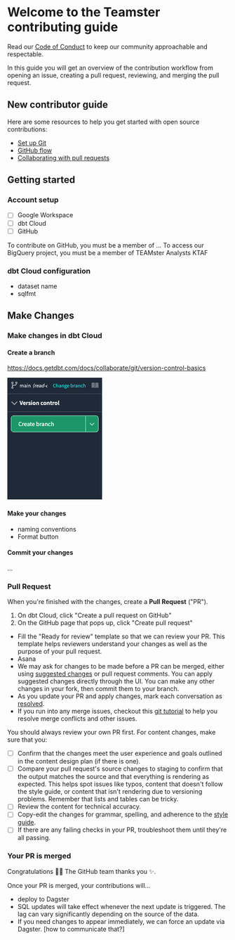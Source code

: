 # Welcome to the Teamster contributing guide

Read our [Code of Conduct](CODE_OF_CONDUCT.md) to keep our community approachable and respectable.

In this guide you will get an overview of the contribution workflow from opening an issue, creating
a pull request, reviewing, and merging the pull request.

## New contributor guide

Here are some resources to help you get started with open source contributions:

- [Set up Git](https://docs.github.com/en/get-started/quickstart/set-up-git)
- [GitHub flow](https://docs.github.com/en/get-started/quickstart/github-flow)
- [Collaborating with pull requests](https://docs.github.com/en/github/collaborating-with-pull-requests)

## Getting started

### Account setup

- [ ] Google Workspace
- [ ] dbt Cloud
- [ ] GitHub

To contribute on GitHub, you must be a member of ... To access our BigQuery project, you must be a
member of TEAMster Analysts KTAF

### dbt Cloud configuration

- dataset name
- sqlfmt

## Make Changes

### Make changes in dbt Cloud

#### Create a branch

https://docs.getdbt.com/docs/collaborate/git/version-control-basics

![Alt text](../images/dbt-cloud/version-control.png)

#### Make your changes

- naming conventions
- Format button

#### Commit your changes

...

### Pull Request

When you're finished with the changes, create a **Pull Request** ("PR").

1. On dbt Cloud, click "Create a pull request on GitHub"
2. On the GitHub page that pops up, click "Create pull request"

- Fill the "Ready for review" template so that we can review your PR. This template helps reviewers
  understand your changes as well as the purpose of your pull request.
- Asana
- We may ask for changes to be made before a PR can be merged, either using
  [suggested changes](https://docs.github.com/en/github/collaborating-with-issues-and-pull-requests/incorporating-feedback-in-your-pull-request)
  or pull request comments. You can apply suggested changes directly through the UI. You can make
  any other changes in your fork, then commit them to your branch.
- As you update your PR and apply changes, mark each conversation as
  [resolved](https://docs.github.com/en/github/collaborating-with-issues-and-pull-requests/commenting-on-a-pull-request#resolving-conversations).
- If you run into any merge issues, checkout this
  [git tutorial](https://github.com/skills/resolve-merge-conflicts) to help you resolve merge
  conflicts and other issues.

You should always review your own PR first. For content changes, make sure that you:

- [ ] Confirm that the changes meet the user experience and goals outlined in the content design
      plan (if there is one).
- [ ] Compare your pull request's source changes to staging to confirm that the output matches the
      source and that everything is rendering as expected. This helps spot issues like typos,
      content that doesn't follow the style guide, or content that isn't rendering due to versioning
      problems. Remember that lists and tables can be tricky.
- [ ] Review the content for technical accuracy.
- [ ] Copy-edit the changes for grammar, spelling, and adherence to the
      [style guide](https://github.com/github/docs/blob/main/contributing/content-style-guide.md).
- [ ] If there are any failing checks in your PR, troubleshoot them until they're all passing.

### Your PR is merged

Congratulations :tada::tada: The GitHub team thanks you :sparkles:.

Once your PR is merged, your contributions will...

- deploy to Dagster
- SQL updates will take effect whenever the next update is triggered. The lag can vary significantly
  depending on the source of the data.
- If you need changes to appear immediately, we can force an update via Dagster. [how to communicate
  that?]
